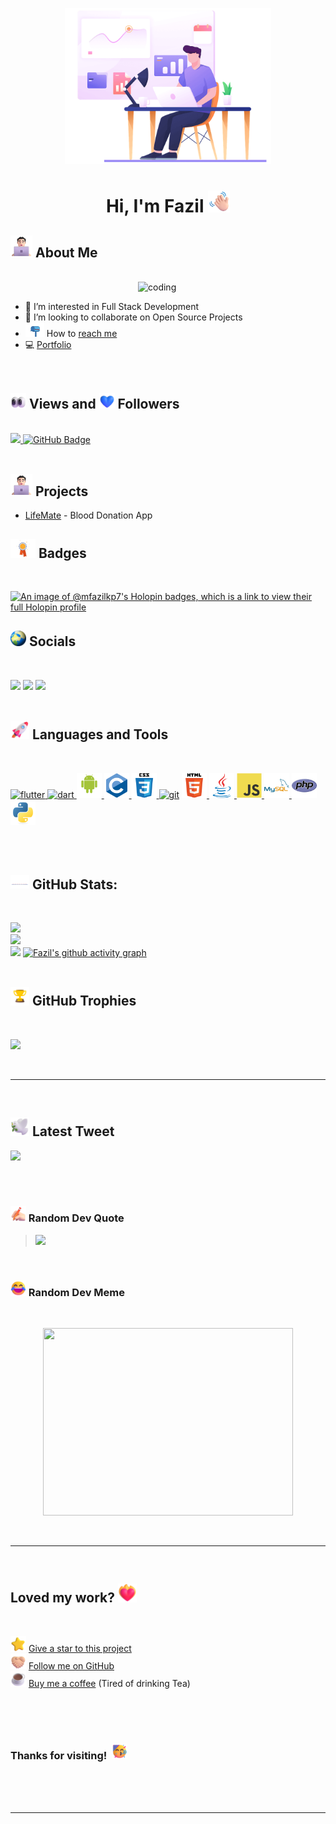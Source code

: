 
<p align="center"><img src="./assets/developer.png" height="250"></p>

<h1 align="center">Hi, I'm Fazil <img src="./assets/Waving%20Hand%20Light%20Skin%20Tone.png" alt="Waving Hand Light Skin Tone" width="35"  /> </h1>

## <img src="./assets/Man%20Technologist%20Light%20Skin%20Tone.png" width="35"/> About Me
<br/>&nbsp;&nbsp;
<img align="right" alt="coding" width="300" src="./assets/coding.gif"/> &nbsp;&nbsp;
-  💞️ I’m interested in Full Stack Development
-  👀 I’m looking to collaborate on Open Source Projects<br>
- <img src="./assets/mail.gif" width="30"/> How to <a href="mailto:mfazilkp7@gmail.com">reach me</a><br>
- 💻 <a href="https://mohammed-fazil-kp.github.io/fazil.com/">Portfolio</a><br>
<br><br>


## <img src="./assets/Eyes.png" width="25"/> Views and <img src="./assets/Blue%20Heart.png" width="25"/> Followers
<br>
<a href="https://github.com/MOHAMMED-FAZIL-KP">
    <img src="https://komarev.com/ghpvc/?username=MOHAMMED-FAZIL-KP">
</a>
<a href="https://github.com/MOHAMMED-FAZIL-KP?tab=followers"><img src="https://img.shields.io/github/followers/MOHAMMED-FAZIL-KP?label=Followers&style=social" alt="GitHub Badge"></a>
<br><br>


## <img src="./assets/Man%20Technologist%20Light%20Skin%20Tone.png" width="35"/> Projects
- [LifeMate](https://mohammed-fazil-kp.github.io/LifeMate_depo/) - Blood Donation App


##  <img src="./assets/badge.gif" width="40"> Badges
<br>


[![An image of @mfazilkp7's Holopin badges, which is a link to view their full Holopin profile](https://holopin.me/mfazilkp7)](https://holopin.io/@mfazilkp7)


## <img src="./assets/spinning-globe-animated.gif" width="25"> Socials
<br>

<a href = "https://twitter.com/FazilKp15"><img src="https://img.icons8.com/fluent/48/000000/twitter.png"/></a>
<a href = "https://www.linkedin.com/in/fazil-kp-061459235/"><img src="https://img.icons8.com/fluency/1x/linkedin.png"/></a>
<a href = "https://www.instagram.com/fazil__.__ "><img src="https://img.icons8.com/fluent/48/000000/instagram-new.png"/></a>
<br><br>


##  <img src="assets/Rocket.png" width="30"> Languages and Tools
<br>

<p align="left"> 
<a href="https://flutter.dev" target="_blank" rel="noreferrer"> <img src="https://www.vectorlogo.zone/logos/flutterio/flutterio-icon.svg" alt="flutter" width="40" height="40"/> </a>
<a href="https://dart.dev" target="_blank" rel="noreferrer"> <img src="https://www.vectorlogo.zone/logos/dartlang/dartlang-icon.svg" alt="dart" width="40" height="40"/> </a>
<a href="https://developer.android.com" target="_blank" rel="noreferrer"> <img src="https://raw.githubusercontent.com/devicons/devicon/master/icons/android/android-original-wordmark.svg" alt="android" width="40" height="40"/> </a>
<a href="https://www.cprogramming.com/" target="_blank" rel="noreferrer"> <img src="https://raw.githubusercontent.com/devicons/devicon/master/icons/c/c-original.svg" alt="c" width="40" height="40"/> </a> 
<a href="https://www.w3schools.com/css/" target="_blank" rel="noreferrer"> <img src="https://raw.githubusercontent.com/devicons/devicon/master/icons/css3/css3-original-wordmark.svg" alt="css3" width="40" height="40"/> </a> 
<a href="https://git-scm.com/" target="_blank" rel="noreferrer"> <img src="https://www.vectorlogo.zone/logos/git-scm/git-scm-icon.svg" alt="git" width="40" height="40"/></a> 
<a href="https://www.w3.org/html/" target="_blank" rel="noreferrer"> <img src="https://raw.githubusercontent.com/devicons/devicon/master/icons/html5/html5-original-wordmark.svg" alt="html5" width="40" height="40"/> </a>
<a href="https://www.java.com" target="_blank" rel="noreferrer"> <img src="https://raw.githubusercontent.com/devicons/devicon/master/icons/java/java-original.svg" alt="java" width="40" height="40"/> </a> 
<a href="https://developer.mozilla.org/en-US/docs/Web/JavaScript" target="_blank" rel="noreferrer"><img src="https://raw.githubusercontent.com/devicons/devicon/master/icons/javascript/javascript-original.svg" alt="javascript" width="40" height="40"/> </a> 
<a href="https://www.mysql.com/" target="_blank" rel="noreferrer"> <img src="https://raw.githubusercontent.com/devicons/devicon/master/icons/mysql/mysql-original-wordmark.svg" alt="mysql" width="40" height="40"/> </a> 
<a href="https://www.php.net" target="_blank" rel="noreferrer"> <img src="https://raw.githubusercontent.com/devicons/devicon/master/icons/php/php-original.svg" alt="php" width="40" height="40"/> </a> 
<a href="https://www.python.org" target="_blank" rel="noreferrer"> <img src="https://raw.githubusercontent.com/devicons/devicon/master/icons/python/python-original.svg" alt="python" width="40" height="40"/> </a> </p>

<br><br>
## <img src="./assets/graph-animation.gif" width="30"/> GitHub Stats:
<br>

![](https://github-readme-stats-sigma-five.vercel.app/api?username=MOHAMMED-FAZIL-KP&theme=dark&hide_border=true&include_all_commits=false&count_private=true)<br/>
![](https://github-readme-streak-stats.herokuapp.com/?user=MOHAMMED-FAZIL-KP&theme=dark&hide_border=true)<br/>
![](https://github-readme-stats-sigma-five.vercel.app/api/top-langs/?username=MOHAMMED-FAZIL-KP&theme=dark&hide_border=true&include_all_commits=false&count_private=true&layout=compact) [![Fazil's github activity graph](https://github-readme-activity-graph.cyclic.app/graph?username=MOHAMMED-FAZIL-KP&theme=tokyo-night)](https://github.com/MOHAMMED-FAZIL-KP?tab=repositories)
<br><br>

## <img src="./assets/trophies.gif" width="30"/> GitHub Trophies
<br>

![](https://github-profile-trophy.vercel.app/?username=MOHAMMED-FAZIL-KP&theme=dark_dimmed&no-frame=false&no-bg=true&margin-w=4)

<br>

---
<br>

## <img src="./assets/Dove.png" width="30"> Latest Tweet


<a href="https://twitter.com/FazilKp15"><img src="https://gtce.itsvg.in/api?username=FazilKp15&theme=discord_old_blurple&icon=user&border=false"/></a>

<br/><br/>

### <img src="./assets/Writing%20Hand%20Light%20Skin%20Tone.png" width=25> Random Dev Quote

>![](https://quotes-github-readme.vercel.app/api?type=horizontal&theme=dark)

<br>

### <img src="./assets/Face%20with%20Tears%20of%20Joy.png" width=25> Random Dev Meme
<br>

<p align="center"><img src="https://dynamic-badges.maxalpha.repl.co/meme" width=400 height=300/></p>

<br>

---

<br>

## Loved my work? <img src="assets/Heart on Fire.png" width="30">
<br>

<img src="assets/Star.png" width="25"/>&nbsp;[Give a star to this project](https://github.com/MOHAMMED-FAZIL-KP/MOHAMMED-FAZIL-KP) <br/>
<img src="assets/Folded Hands Light Skin Tone.png" width="25"/>&nbsp;[Follow me on GitHub](https://github.com/MOHAMMED-FAZIL-KP)<br/>
<img src="assets/Hot Beverage.png" width="25"> [Buy me a coffee](https://www.buymeacoffee.com/mfazilkp10t) (Tired of drinking Tea)

<br><br><br>

### Thanks for visiting! &nbsp;<img src="./assets/Partying Face.png" width="25">

<br><br><br>

---


